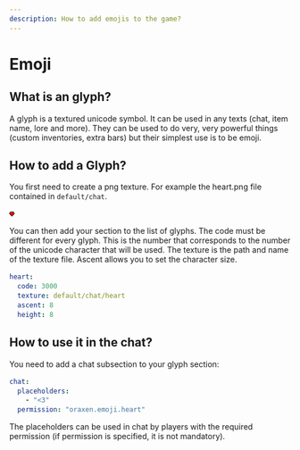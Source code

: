 ```yaml
---
description: How to add emojis to the game?
---
```


# Emoji

## What is an glyph?

A glyph is a textured unicode symbol. It can be used in any texts \(chat, item name, lore and more\). They can be used to do very, very powerful things \(custom inventories, extra bars\) but their simplest use is to be emoji.

## How to add a Glyph?

You first need to create a png texture. For example the heart.png file contained in `default/chat`.

![heart.png](../.gitbook/assets/heart%20%281%29.png)

You can then add your section to the list of glyphs. The code must be different for every glyph. This is the number that corresponds to the number of the unicode character that will be used. The texture is the path and name of the texture file. Ascent allows you to set the character size. 

```yaml
heart:
  code: 3000
  texture: default/chat/heart
  ascent: 8
  height: 8
```

## How to use it in the chat?

You need to add a chat subsection to your glyph section:

```yaml
chat:
  placeholders:
    - "<3"
  permission: "oraxen.emoji.heart"
```

The placeholders can be used in chat by players with the required permission \(if permission is specified, it is not mandatory\).

